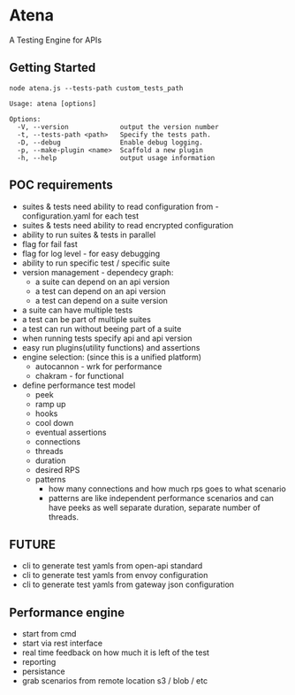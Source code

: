 # Atena

A Testing Engine for APIs

## Getting Started

`node atena.js --tests-path custom_tests_path`

```
Usage: atena [options]

Options:
  -V, --version             output the version number
  -t, --tests-path <path>   Specify the tests path.
  -D, --debug               Enable debug logging.
  -p, --make-plugin <name>  Scaffold a new plugin
  -h, --help                output usage information
```

## POC requirements

* suites & tests need ability to read configuration from - configuration.yaml for each test
* suites & tests need ability to read encrypted configuration
* ability to run suites & tests in parallel
* flag for fail fast 
* flag for log level - for easy debugging
* ability to run specific test / specific suite
* version management - dependecy graph:
  * a suite can depend on an api version
  * a test can depend on an api version
  * a test can depend on a suite version
* a suite can have multiple tests
* a test can be part of multiple suites
* a test can run without beeing part of a suite
* when running tests specify api and api version
* easy run plugins(utility functions) and assertions
* engine selection: (since this is a unified platform)
  * autocannon - wrk for performance
  * chakram - for functional
* define performance test model
  * peek
  * ramp up
  * hooks
  * cool down
  * eventual assertions
  * connections
  * threads
  * duration
  * desired RPS
  * patterns
    * how many connections and how much rps goes to what scenario
    * patterns are like independent performance scenarios and can have peeks as well separate duration, separate number of threads.

## FUTURE

* cli to generate test yamls from open-api standard
* cli to generate test yamls from envoy configuration
* cli to generate test yamls from gateway json configuration

## Performance engine

* start from cmd
* start via rest interface
* real time feedback on how much it is left of the test
* reporting
* persistance
* grab scenarios from remote location s3 / blob / etc
